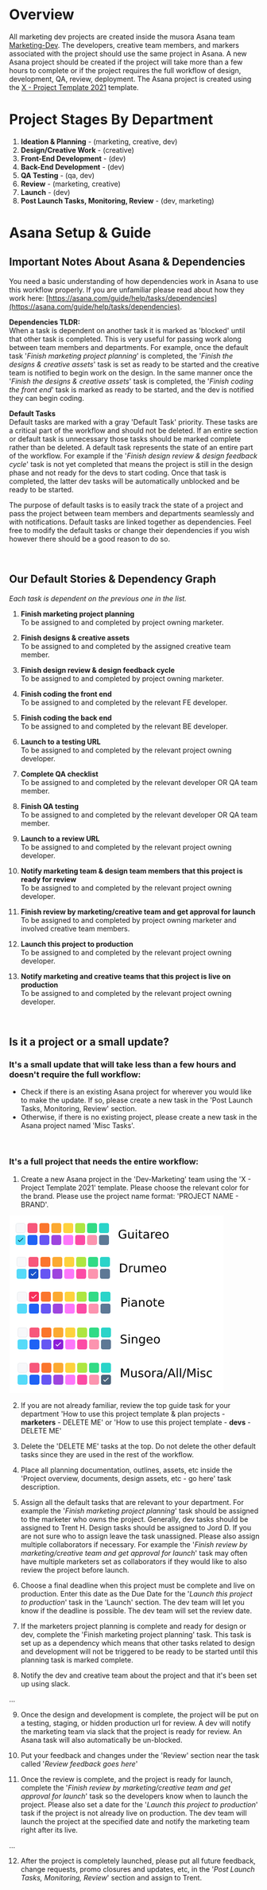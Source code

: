 # Overview

All marketing dev projects are created inside 
the musora Asana team [Marketing-Dev](https://app.Asana.com/0/1199995198037877/overview).
The developers, creative team members, and markers associated with the project 
should use the same project in Asana. A new Asana project should be created if the project
will take more than a few hours to complete or if the project requires the full workflow 
of design, development, QA, review, deployment. The Asana project is created using the 
[X - Project Template 2021](https://app.asana.com/0/1199995198037881/list) template.

# Project Stages By Department

1. **Ideation & Planning** - (marketing, creative, dev)
1. **Design/Creative Work** - (creative)
1. **Front-End Development** - (dev)
1. **Back-End Development** - (dev)
1. **QA Testing** - (qa, dev)
1. **Review** - (marketing, creative)
1. **Launch** - (dev)
1. **Post Launch Tasks, Monitoring, Review** - (dev, marketing)

# Asana Setup & Guide

## Important Notes About Asana & Dependencies
You need a basic understanding of how dependencies work in Asana to use 
this workflow properly. If you are unfamiliar please read about how they work here: 
[https://asana.com/guide/help/tasks/dependencies](https://asana.com/guide/help/tasks/dependencies).  
  
**Dependencies TLDR:**   
When a task is dependent on another task it is marked as 'blocked' 
until that other task is completed. This is very useful for passing work along between team members
and departments. For example, once the default task '_Finish marketing project planning_' is completed,
the '_Finish the designs & creative assets_' task is set as ready to be started and the creative team is 
notified to begin work on the design. In the same manner once the '_Finish the designs & creative assets_' task
is completed, the '_Finish coding the front end_' task is marked as ready to be started, and the dev
is notified they can begin coding.

**Default Tasks**  
Default tasks are marked with a gray 'Default Task' priority. These tasks are a critical part of the workflow and should
not be deleted. If an entire section or default task is unnecessary those tasks should be marked complete rather than
be deleted. A default task represents the state of an entire
part of the workflow. For example if the '_Finish design review & design feedback cycle_' task is not yet completed 
that means the project is still in the design phase and not ready for the devs to start coding. 
Once that task is completed, the latter dev tasks will be automatically unblocked and be ready to be started.  
  
The purpose of default tasks is to easily track the state of a project and pass the project between team members 
and departments seamlessly and with notifications. Default tasks are linked together as dependencies. Feel free to 
modify the default tasks or change their dependencies if you wish however there should be a good reason to do so.

<br>

## Our Default Stories & Dependency Graph

_Each task is dependent on the previous one in the list._    

1. **Finish marketing project planning**  
To be assigned to and completed by project owning marketer.
     
1. **Finish designs & creative assets**  
To be assigned to and completed by the assigned creative team member.

1. **Finish design review & design feedback cycle**  
To be assigned to and completed by project owning marketer.

1. **Finish coding the front end**  
To be assigned to and completed by the relevant FE developer.

1. **Finish coding the back end**  
To be assigned to and completed by the relevant BE developer.
   
1. **Launch to a testing URL**  
To be assigned to and completed by the relevant project owning developer.
   
1. **Complete QA checklist**  
To be assigned to and completed by the relevant developer OR QA team member.
   
1. **Finish QA testing**  
To be assigned to and completed by the relevant developer OR QA team member.
   
1. **Launch to a review URL**  
To be assigned to and completed by the relevant project owning developer.
   
1. **Notify marketing team & design team members that this project is ready for review**  
To be assigned to and completed by the relevant project owning developer.
   
1. **Finish review by marketing/creative team and get approval for launch**  
To be assigned to and completed by project owning marketer and involved creative team members.

1. **Launch this project to production**  
To be assigned to and completed by the relevant project owning developer.
   
1. **Notify marketing and creative teams that this project is live on production**  
To be assigned to and completed by the relevant project owning developer.

<br>

## Is it a project or a small update?  

### It's a small update that will take less than a few hours and doesn't require the full workflow:
- Check if there is an existing Asana project for wherever you would like to make the update.
  If so, please create a new task in the 'Post Launch Tasks, Monitoring, Review' section.
- Otherwise, if there is no existing project, please create a new task in the Asana project named 
'Misc Tasks'.
  
<br>  

### It's a full project that needs the entire workflow:  

1. Create a new Asana project in the 'Dev-Marketing' team using the 'X - Project Template 2021' 
   template. Please choose the relevant color for the brand. Please use the project name format: 'PROJECT NAME - BRAND'.
   
![Brand Asana Colors](../images/brand-asana-colors.jpg)
   
2. If you are not already familiar, review the top guide task for your department 
   'How to use this project template & plan projects - **marketers** - DELETE ME' or 
   'How to use this project template - **devs** - DELETE ME'
   
3. Delete the 'DELETE ME' tasks at the top. Do not delete the other default tasks since they are used in the rest of the
workflow.
   
4. Place all planning documentation, outlines, assets, etc inside the
   'Project overview, documents, design assets, etc - go here' task description.
   
5. Assign all the default tasks that are relevant to your department. For example the 
   '_Finish marketing project planning_' task should be assigned to the marketer who owns the project. Generally,
   dev tasks should be assigned to Trent H. Design tasks should be assigned to Jord D. If you are not sure who to 
   assign leave the task unassigned. Please also assign multiple collaborators if necessary. For example the 
   '_Finish review by marketing/creative team and get approval for launch_' task may often have multiple marketers
   set as collaborators if they would like to also review the project before launch.
   
6. Choose a final deadline when this project must be complete and live on production. Enter this date as the Due Date
for the '_Launch this project to production_' task in the 'Launch' section. The dev team will let you know if the 
   deadline is possible. The dev team will set the review date.
   
7. If the marketers project planning is complete and ready for design or dev, complete the 
   'Finish marketing project planning' task. 
   This task is set up as a dependency which means that other tasks 
   related to design and development will not be triggered to be ready to be started 
   until this planning task is marked complete.
   
8. Notify the dev and creative team about the project and that it's been set up using slack.

...

9. Once the design and development is complete, the project will be put on a testing, staging, or hidden production
url for review. A dev will notify the marketing team via slack that the project is ready for review. An Asana task
   will also automatically be un-blocked.
   
10. Put your feedback and changes under the 'Review' section near the task called '_Review feedback goes here_'

11. Once the review is complete, and the project is ready for launch, complete the 
   '_Finish review by marketing/creative team and get approval for launch_' task so the developers know when to launch
   the project. Please also set a date for the '_Launch this project to production_' task if the project is not already
   live on production. The dev team will launch the project at the specified date and notify the marketing team right 
   after its live.
   
...

12. After the project is completely launched, please put all future feedback, change requests, 
   promo closures and updates, etc, in the '_Post Launch Tasks, Monitoring, Review_' section and assign to Trent.
